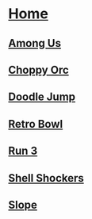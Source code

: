 # [Home](https://gatorgamer.github.io)

## [Among Us](https://gatorgamer.github.io/games/amongus)

## [Choppy Orc](https://gatorgamer.github.io/games/choppyorc)

## [Doodle Jump](https://gatorgamer.github.io/games/doodlejump)

## [Retro Bowl](https://gatorgamer.github.io/games/retrobowl)

## [Run 3](https://gatorgamer.github.io/games/run3)

## [Shell Shockers](https://gatorgamer.github.io/games/shellshockers)

## [Slope](https://gatorgamer.github.io/games/slope)
